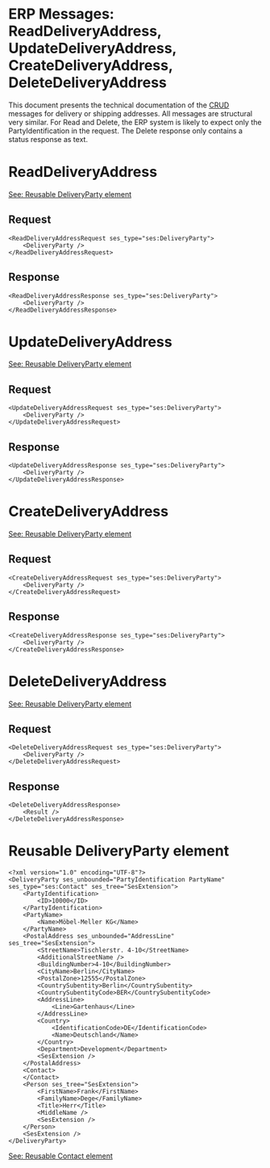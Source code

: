 #  ERP Messages: ReadDeliveryAddress, UpdateDeliveryAddress, CreateDeliveryAddress, DeleteDeliveryAddress 

This document presents the technical documentation of the [CRUD](https://de.wikipedia.org/wiki/CRUD) messages for delivery or shipping addresses. All messages are structural very similar. For Read and Delete, the ERP system is likely to expect only the PartyIdentification in the request. The Delete response only contains a status response as text.

# ReadDeliveryAddress

[See: Reusable DeliveryParty element](#ERPMessages:ReadDeliveryAddress,UpdateDeliveryAddress,CreateDeliveryAddress,DeleteDeliveryAddress-ReusableDeliveryPartyelement)

## Request

``` 
<ReadDeliveryAddressRequest ses_type="ses:DeliveryParty">
    <DeliveryParty />
</ReadDeliveryAddressRequest> 
```

## Response

``` 
<ReadDeliveryAddressResponse ses_type="ses:DeliveryParty">
    <DeliveryParty />
</ReadDeliveryAddressResponse>
```

# UpdateDeliveryAddress

[See: Reusable DeliveryParty element](#ERPMessages:ReadDeliveryAddress,UpdateDeliveryAddress,CreateDeliveryAddress,DeleteDeliveryAddress-ReusableDeliveryPartyelement)

## Request

``` 
<UpdateDeliveryAddressRequest ses_type="ses:DeliveryParty">
    <DeliveryParty />
</UpdateDeliveryAddressRequest>
```

## Response

``` 
<UpdateDeliveryAddressResponse ses_type="ses:DeliveryParty">
    <DeliveryParty />
</UpdateDeliveryAddressResponse>
```

# CreateDeliveryAddress

[See: Reusable DeliveryParty element](#ERPMessages:ReadDeliveryAddress,UpdateDeliveryAddress,CreateDeliveryAddress,DeleteDeliveryAddress-ReusableDeliveryPartyelement)

## Request

``` 
<CreateDeliveryAddressRequest ses_type="ses:DeliveryParty">
    <DeliveryParty />
</CreateDeliveryAddressRequest>
```

## Response

``` 
<CreateDeliveryAddressResponse ses_type="ses:DeliveryParty">
    <DeliveryParty />
</CreateDeliveryAddressResponse> 
```

# DeleteDeliveryAddress

[See: Reusable DeliveryParty element](#ERPMessages:ReadDeliveryAddress,UpdateDeliveryAddress,CreateDeliveryAddress,DeleteDeliveryAddress-ReusableDeliveryPartyelement)

## Request

``` 
<DeleteDeliveryAddressRequest ses_type="ses:DeliveryParty">
    <DeliveryParty />
</DeleteDeliveryAddressRequest>
```

## Response

``` 
<DeleteDeliveryAddressResponse>
    <Result />
</DeleteDeliveryAddressResponse>
```

# Reusable DeliveryParty element

``` 
<?xml version="1.0" encoding="UTF-8"?>
<DeliveryParty ses_unbounded="PartyIdentification PartyName" ses_type="ses:Contact" ses_tree="SesExtension">
    <PartyIdentification>
        <ID>10000</ID>
    </PartyIdentification>
    <PartyName>
        <Name>Möbel-Meller KG</Name>
    </PartyName>
    <PostalAddress ses_unbounded="AddressLine" ses_tree="SesExtension">
        <StreetName>Tischlerstr. 4-10</StreetName>
        <AdditionalStreetName />
        <BuildingNumber>4-10</BuildingNumber>
        <CityName>Berlin</CityName>
        <PostalZone>12555</PostalZone>
        <CountrySubentity>Berlin</CountrySubentity>
        <CountrySubentityCode>BER</CountrySubentityCode>
        <AddressLine>
            <Line>Gartenhaus</Line>
        </AddressLine>
        <Country>
            <IdentificationCode>DE</IdentificationCode>
            <Name>Deutschland</Name>
        </Country>
        <Department>Development</Department>
        <SesExtension />
    </PostalAddress>
    <Contact>
    </Contact>
    <Person ses_tree="SesExtension">
        <FirstName>Frank</FirstName>
        <FamilyName>Dege</FamilyName>
        <Title>Herr</Title>
        <MiddleName />
        <SesExtension />
    </Person>
    <SesExtension />
</DeliveryParty> 
```

[See: Reusable Contact element](23560378.html#ERPMessage:SelectCustomer-ReusableContactelement)

